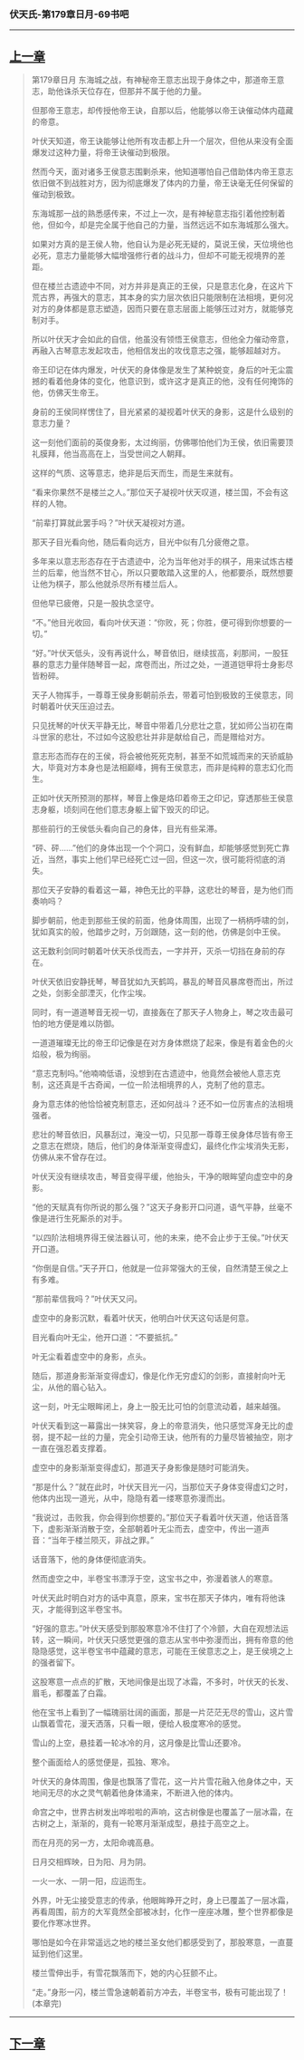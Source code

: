 ### 伏天氏-第179章日月-69书吧

--------
[上一章](./d37928c0f1304c225901e99a406cb42d.md)
--------


>
>
>
>第179章日月
>东海城之战，有神秘帝王意志出现于身体之中，那道帝王意志，助他诛杀天位存在，但那并不属于他的力量。
>
>但那帝王意志，却传授他帝王诀，自那以后，他能够以帝王诀催动体内蕴藏的帝意。
>
>叶伏天知道，帝王诀能够让他所有攻击都上升一个层次，但他从来没有全面爆发过这种力量，将帝王诀催动到极限。
>
>然而今天，面对诸多王侯意志围剿杀来，他知道哪怕自己借助体内帝王意志依旧做不到战胜对方，因为彻底爆发了体内的力量，帝王诀毫无任何保留的催动到极致。
>
>东海城那一战的熟悉感传来，不过上一次，是有神秘意志指引着他控制着他，但如今，却是完全属于他自己的力量，当然远远不如东海城那么强大。
>
>如果对方真的是王侯人物，他自认为是必死无疑的，莫说王侯，天位境他也必死，意志力量能够大幅增强修行者的战斗力，但却不可能无视境界的差距。
>
>但在楼兰古遗迹中不同，对方并非是真正的王侯，只是意志化身，在这片下荒古界，再强大的意志，其本身的实力层次依旧只能限制在法相境，更何况对方的身体都是意志塑造，因而只要在意志层面上能够压过对方，就能够克制对手。
>
>所以叶伏天才会如此的自信，他虽没有领悟王侯意志，但他全力催动帝意，再融入古琴意志发起攻击，他相信发出的攻伐意志之强，能够超越对方。
>
>帝王印记在体内爆发，叶伏天的身体像是发生了某种蜕变，身后的叶无尘震撼的看着他身体的变化，他意识到，或许这才是真正的他，没有任何掩饰的他，仿佛天生帝王。
>
>身前的王侯同样愣住了，目光紧紧的凝视着叶伏天的身影，这是什么级别的意志力量？
>
>这一刻他们面前的英俊身影，太过绚丽，仿佛哪怕他们为王侯，依旧需要顶礼膜拜，他当高高在上，当受世间之人朝拜。
>
>这样的气质、这等意志，绝非是后天而生，而是生来就有。
>
>“看来你果然不是楼兰之人。”那位天子凝视叶伏天叹道，楼兰国，不会有这样的人物。
>
>“前辈打算就此罢手吗？”叶伏天凝视对方道。
>
>那天子目光看向他，随后看向远方，目光中似有几分疲倦之意。
>
>多年来以意志形态存在于古遗迹中，沦为当年他对手的棋子，用来试炼古楼兰的后辈，他当然不甘心，所以只要敢踏入这里的人，他都要杀，既然想要让他为棋子，那么他就杀尽所有楼兰后人。
>
>但他早已疲倦，只是一股执念坚守。
>
>“不。”他目光收回，看向叶伏天道：“你败，死；你胜，便可得到你想要的一切。”
>
>“好。”叶伏天低头，没有再说什么，琴音依旧，继续拔高，刹那间，一股狂暴的意志力量伴随琴音一起，席卷而出，所过之处，一道道铠甲将士身影尽皆粉碎。
>
>天子人物挥手，一尊尊王侯身影朝前杀去，带着可怕到极致的王侯意志，同时朝着叶伏天压迫过去。
>
>只见抚琴的叶伏天平静无比，琴音中带着几分悲壮之意，犹如师公当初在南斗世家的悲壮，不过如今这股悲壮并非是献给自己，而是赠给对方。
>
>意志形态而存在的王侯，将会被他死死克制，甚至不如荒城而来的天骄威胁大，毕竟对方本身也是法相巅峰，拥有王侯意志，而非是纯粹的意志幻化而生。
>
>正如叶伏天所预测的那样，琴音上像是烙印着帝王之印记，穿透那些王侯意志身躯，顷刻间在他们意志身躯上留下毁灭的印记。
>
>那些前行的王侯低头看向自己的身体，目光有些呆滞。
>
>“砰、砰……”他们的身体出现一个个洞口，没有鲜血，却能够感觉到死亡靠近，当然，事实上他们早已经死亡过一回，但这一次，很可能将彻底的消失。
>
>那位天子安静的看着这一幕，神色无比的平静，这悲壮的琴音，是为他们而奏响吗？
>
>脚步朝前，他走到那些王侯的前面，他身体周围，出现了一柄柄呼啸的剑，犹如真实的般，他踏步之时，万剑跟随，这一刻的他，仿佛是剑中王侯。
>
>这无数利剑同时朝着叶伏天杀伐而去，一字并开，灭杀一切挡在身前的存在。
>
>叶伏天依旧安静抚琴，琴音犹如九天鹤鸣，暴乱的琴音风暴席卷而出，所过之处，剑影全部湮灭，化作尘埃。
>
>同时，有一道道琴音无视一切，直接轰在了那天子人物身上，琴之攻击最可怕的地方便是难以防御。
>
>一道道璀璨无比的帝王印记像是在对方身体燃烧了起来，像是有着金色的火焰般，极为绚丽。
>
>“意志克制吗。”他喃喃低语，没想到在古遗迹中，他竟然会被他人意志克制，这还真是千古奇闻，一位一阶法相境界的人，克制了他的意志。
>
>身为意志体的他恰恰被克制意志，还如何战斗？还不如一位厉害点的法相境强者。
>
>悲壮的琴音依旧，风暴刮过，淹没一切，只见那一尊尊王侯身体尽皆有帝王之意志在燃烧，随后，他们的身体渐渐变得虚幻，最终化作尘埃消失无影，仿佛从来不曾存在过。
>
>叶伏天没有继续攻击，琴音变得平缓，他抬头，干净的眼眸望向虚空中的身影。
>
>“他的天赋真有你所说的那么强？”这天子身影开口问道，语气平静，丝毫不像是进行生死厮杀的对手。
>
>“以四阶法相境界得王侯法器认可，他的未来，绝不会止步于王侯。”叶伏天开口道。
>
>“你倒是自信。”天子开口，他就是一位非常强大的王侯，自然清楚王侯之上有多难。
>
>“那前辈信我吗？”叶伏天又问。
>
>虚空中的身影沉默，看着叶伏天，他明白叶伏天这句话是何意。
>
>目光看向叶无尘，他开口道：“不要抵抗。”
>
>叶无尘看着虚空中的身影，点头。
>
>随后，那道身影渐渐变得虚幻，像是化作无穷虚幻的剑影，直接射向叶无尘，从他的眉心钻入。
>
>这一刻，叶无尘眼眸闭上，身上一股无比可怕的剑意流动着，越来越强。
>
>叶伏天看到这一幕露出一抹笑容，身上的帝意消失，他只感觉浑身无比的虚弱，提不起一丝的力量，完全引动帝王诀，他所有的力量尽皆被抽空，刚才一直在强忍着支撑着。
>
>虚空中的身影渐渐变得虚幻，那道天子身影像是随时可能消失。
>
>“那是什么？”就在此时，叶伏天目光一闪，当那位天子身体变得虚幻之时，他体内出现一道光，从中，隐隐有着一缕寒意弥漫而出。
>
>“我说过，击败我，你会得到你想要的。”那位天子看着叶伏天道，他话音落下，虚影渐渐消散于空，全部朝着叶无尘而去，虚空中，传出一道声音：“当年于楼兰陨灭，非战之罪。”
>
>话音落下，他的身体便彻底消失。
>
>然而虚空之中，半卷宝书漂浮于空，这宝书之中，弥漫着骇人的寒意。
>
>叶伏天此时明白对方的话中真意，原来，宝书在那天子体内，唯有将他诛灭，才能得到这半卷宝书。
>
>“好强的意志。”叶伏天感受到那股寒意冷不住打了个冷颤，大自在观想法运转，这一瞬间，叶伏天只感觉更强的意志从宝书中弥漫而出，拥有帝意的他隐隐感觉，这半卷宝书中蕴藏的意志，可能在王侯意志之上，是王侯境之上的强者留下。
>
>这股寒意一点点的扩散，天地间像是出现了冰霜，不多时，叶伏天的长发、眉毛，都覆盖了白霜。
>
>他在宝书上看到了一幅瑰丽壮阔的画面，那是一片茫茫无尽的雪山，这片雪山飘着雪花，漫天洒落，只看一眼，便给人极度寒冷的感觉。
>
>雪山的上空，悬挂着一轮冰冷的月，这月像是比雪山还要冷。
>
>整个画面给人的感觉便是，孤独、寒冷。
>
>叶伏天的身体周围，像是也飘落了雪花，这一片片雪花融入他身体之中，天地间无尽的水之灵气朝着他身体涌来，不断进入他的体内。
>
>命宫之中，世界古树发出哗啦啦的声响，这古树像是也覆盖了一层冰霜，在古树之上，渐渐的，竟有一轮寒月渐渐成型，悬挂于高空之上。
>
>而在月亮的另一方，太阳命魂高悬。
>
>日月交相辉映，日为阳、月为阴。
>
>一火一水、一阴一阳，应运而生。
>
>外界，叶无尘接受意志的传承，他眼眸睁开之时，身上已覆盖了一层冰霜，再看周围，前方的大军竟然全部被冰封，化作一座座冰雕，整个世界都像是要化作寒冰世界。
>
>哪怕是如今在非常遥远之地的楼兰圣女他们都感受到了，那股寒意，一直蔓延到他们这里。
>
>楼兰雪伸出手，有雪花飘落而下，她的内心狂颤不止。
>
>“走。”身形一闪，楼兰雪急速朝着前方冲去，半卷宝书，极有可能出现了！
>(本章完)
>
>

--------
[下一章](./6379c1e99fb90f9bd771b1f5d7d225a7.md)
--------
